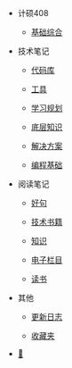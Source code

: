 - 计硕408

  - [基础综合](document/计硕408/基础综合/计算机网络/计算机网络（第7版）-谢希仁/概述.md)

- 技术笔记

  - [代码库](document/技术笔记/代码库/功能实现/blob转base64.md)

  - [工具](document/技术笔记/工具/git/git使用手册.md)

  - [学习规划](document/技术笔记/学习规划/如何提高.md)

  - [底层知识](document/技术笔记/底层知识/图片/图片格式.md)

  - [解决方案](document/技术笔记/解决方案/如何正确检测用户的设备.md)

  - [编程基础](document/技术笔记/编程基础/类库框架/MVVM框架.md)

- 阅读笔记

  - [好句](document/阅读笔记/好句/好句.md)

  - [技术书籍](document/阅读笔记/技术书籍/JavaScript设计模式与开发实践.md)

  - [知识](document/阅读笔记/知识/内燃机原理.md)

  - [电子栏目](document/阅读笔记/电子栏目/硅谷来信/硅谷来信1.md)

  - [读书](document/阅读笔记/读书/书单.md)

- 其他

  - [更新日志](document/其他/更新日志/更新日志.md)

  - [收藏夹](document/其他/收藏夹/收藏.md)

- [📅](https://static-286256a4-a870-41b5-ac26-2f5948f9de9a.bspapp.com/#/)